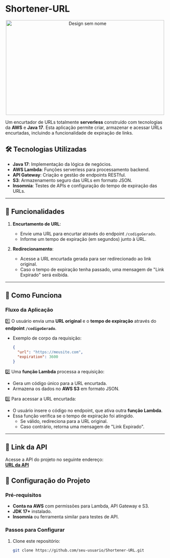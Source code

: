 # Shortener-URL  
<div align="center">
  <img src="https://github.com/user-attachments/assets/0d70f185-e589-4972-81a9-e90b47247160" alt="Design sem nome" width="500" height="300">
</div>



Um encurtador de URLs totalmente **serverless** construído com tecnologias da **AWS** e **Java 17**. Esta aplicação permite criar, armazenar e acessar URLs encurtadas, incluindo a funcionalidade de expiração de links.  

## 🛠️ Tecnologias Utilizadas  
- **Java 17**: Implementação da lógica de negócios.  
- **AWS Lambda**: Funções serverless para processamento backend.  
- **API Gateway**: Criação e gestão de endpoints RESTful.  
- **S3**: Armazenamento seguro das URLs em formato JSON.  
- **Insomnia**: Testes de APIs e configuração do tempo de expiração das URLs.  

---

## 🚀 Funcionalidades  
1. **Encurtamento de URL**:  
   - Envie uma URL para encurtar através do endpoint `/codigoGerado`.  
   - Informe um tempo de expiração (em segundos) junto à URL.  

2. **Redirecionamento**:  
   - Acesse a URL encurtada gerada para ser redirecionado ao link original.  
   - Caso o tempo de expiração tenha passado, uma mensagem de "Link Expirado" será exibida.  

---

## 🎯 Como Funciona  

### Fluxo da Aplicação  
1️⃣ O usuário envia uma **URL original** e o **tempo de expiração** através do **endpoint `/codigoGerado`**.  
   - Exemplo de corpo da requisição:  
     ```json
     {
       "url": "https://meusite.com",
       "expiration": 3600
     }
     ```  

2️⃣ Uma **função Lambda** processa a requisição:  
   - Gera um código único para a URL encurtada.  
   - Armazena os dados no **AWS S3** em formato JSON.  

3️⃣ Para acessar a URL encurtada:  
   - O usuário insere o código no endpoint, que ativa outra **função Lambda**.  
   - Essa função verifica se o tempo de expiração foi atingido.  
     - Se válido, redireciona para a URL original.  
     - Caso contrário, retorna uma mensagem de "Link Expirado".  

---

## 🔗 Link da API  
Acesse a API do projeto no seguinte endereço:  
**[URL da API](https://api-seuprojeto.com](https://nez82ioq87.execute-api.eu-north-1.amazonaws.com))**  

## 🔧 Configuração do Projeto  

### Pré-requisitos  
- **Conta na AWS** com permissões para Lambda, API Gateway e S3.  
- **JDK 17+** instalado.  
- **Insomnia** ou ferramenta similar para testes de API.  

### Passos para Configurar  
1. Clone este repositório:  
   ```bash
   git clone https://github.com/seu-usuario/Shortener-URL.git
